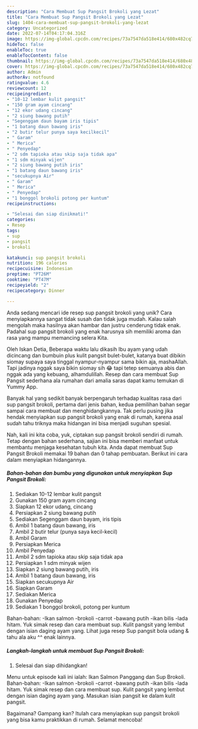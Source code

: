 ```yaml
---
description: "Cara Membuat Sup Pangsit Brokoli yang Lezat"
title: "Cara Membuat Sup Pangsit Brokoli yang Lezat"
slug: 1404-cara-membuat-sup-pangsit-brokoli-yang-lezat
category: Uncategorized
date: 2022-07-14T04:17:04.316Z
image: https://img-global.cpcdn.com/recipes/73a7547da518e414/680x482cq70/sup-pangsit-brokoli-foto-resep-utama.jpg
hideToc: false
enableToc: true
enableTocContent: false
thumbnail: https://img-global.cpcdn.com/recipes/73a7547da518e414/680x482cq70/sup-pangsit-brokoli-foto-resep-utama.jpg
cover: https://img-global.cpcdn.com/recipes/73a7547da518e414/680x482cq70/sup-pangsit-brokoli-foto-resep-utama.jpg
author: Admin
authorAv: notfound
ratingvalue: 4.6
reviewcount: 12
recipeingredient:
- "10-12 lembar kulit pangsit"
- "150 gram ayam cincang"
- "12 ekor udang cincang"
- "2 siung bawang putih"
- "Segenggam daun bayam iris tipis"
- "1 batang daun bawang iris"
- "2 butir telur punya saya kecilkecil"
- " Garam"
- " Merica"
- " Penyedap"
- "2 sdm tapioka atau skip saja tidak apa"
- "1 sdm minyak wijen"
- "2 siung bawang putih iris"
- "1 batang daun bawang iris"
- "secukupnya Air"
- " Garam"
- " Merica"
- " Penyedap"
- "1 bonggol brokoli potong per kuntum"
recipeinstructions:

- "Selesai dan siap dinikmati!"
categories:
- Resep
tags:
- sup
- pangsit
- brokoli

katakunci: sup pangsit brokoli 
nutrition: 196 calories
recipecuisine: Indonesian
preptime: "PT26M"
cooktime: "PT47M"
recipeyield: "2"
recipecategory: Dinner

---
```





Anda sedang mencari ide resep sup pangsit brokoli yang unik? Cara menyiapkannya sangat tidak susah dan tidak juga mudah. Kalau salah mengolah maka hasilnya akan hambar dan justru cenderung tidak enak. Padahal sup pangsit brokoli yang enak harusnya sih memiliki aroma dan rasa yang mampu memancing selera Kita.





Oleh Iskan Detia, Beberapa waktu lalu dikasih Ibu ayam yang udah dicincang dan bumbuin plus kulit pangsit bulet-bulet, katanya buat dibikin siomay supaya saya tinggal nyampur-nyampur sama bikin aja, mashaAllah. Tapi jadinya nggak saya bikin siomay sih 😂 tapi tetep semuanya abis dan nggak ada yang kebuang, alhamdulillah. Resep dan cara membuat Sup Pangsit sederhana ala rumahan dari amalia saras dapat kamu temukan di Yummy App.

Banyak hal yang sedikit banyak berpengaruh terhadap kualitas rasa dari sup pangsit brokoli, pertama dari jenis bahan, kedua pemilihan bahan segar sampai cara membuat dan menghidangkannya. Tak perlu pusing jika hendak menyiapkan sup pangsit brokoli yang enak di rumah, karena asal sudah tahu triknya maka hidangan ini bisa menjadi suguhan spesial.






Nah, kali ini kita coba, yuk, ciptakan sup pangsit brokoli sendiri di rumah. Tetap dengan bahan sederhana, sajian ini bisa memberi manfaat untuk membantu menjaga kesehatan tubuh kita. Anda dapat membuat Sup Pangsit Brokoli memakai 19 bahan dan 0 tahap pembuatan. Berikut ini cara dalam menyiapkan hidangannya.

<!--inarticleads1-->

##### Bahan-bahan dan bumbu yang digunakan untuk menyiapkan Sup Pangsit Brokoli:

1. Sediakan 10-12 lembar kulit pangsit
1. Gunakan 150 gram ayam cincang
1. Siapkan 12 ekor udang, cincang
1. Persiapkan 2 siung bawang putih
1. Sediakan Segenggam daun bayam, iris tipis
1. Ambil 1 batang daun bawang, iris
1. Ambil 2 butir telur (punya saya kecil-kecil)
1. Ambil  Garam
1. Persiapkan  Merica
1. Ambil  Penyedap
1. Ambil 2 sdm tapioka atau skip saja tidak apa
1. Persiapkan 1 sdm minyak wijen
1. Siapkan 2 siung bawang putih, iris
1. Ambil 1 batang daun bawang, iris
1. Siapkan secukupnya Air
1. Siapkan  Garam
1. Sediakan  Merica
1. Gunakan  Penyedap
1. Sediakan 1 bonggol brokoli, potong per kuntum


Bahan-bahan: -Ikan salmon -brokoli -carrot -bawang putih -ikan bilis -lada hitam. Yuk simak resep dan cara membuat sup. Kulit pangsit yang lembut dengan isian daging ayam yang. Lihat juga resep Sup pangsit bola udang &amp; tahu ala aku ^^ enak lainnya. 

<!--inarticleads2-->

##### Langkah-langkah untuk membuat Sup Pangsit Brokoli:


1. Selesai dan siap dihidangkan!

Menu untuk episode kali ini ialah: Ikan Salmon Panggang dan Sup Brokoli. Bahan-bahan: -Ikan salmon -brokoli -carrot -bawang putih -ikan bilis -lada hitam. Yuk simak resep dan cara membuat sup. Kulit pangsit yang lembut dengan isian daging ayam yang. Masukan isian pangsit ke dalam kulit pangsit. 

Bagaimana? Gampang kan? Itulah cara menyiapkan sup pangsit brokoli yang bisa kamu praktikkan di rumah. Selamat mencoba!

